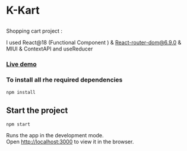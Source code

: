 <h1 align="left">K-Kart</h1>

##


Shopping cart project :

I used React@18 (Functional Component ) & React-router-dom@6.9.0 & MIUI & ContextAPI and useReducer

### [Live demo](https://main--sage-griffin-6f7d20.netlify.app/)
### To install all rhe required dependencies

```
npm install
```

## Start the project

```
npm start
```

Runs the app in the development mode.<br>
Open [http://localhost:3000](http://localhost:3000) to view it in the browser.

